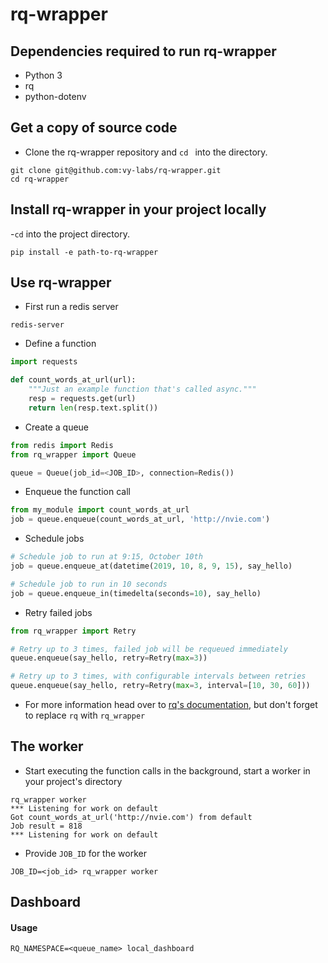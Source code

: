 
# rq-wrapper

## Dependencies required to run rq-wrapper

-   Python 3
-   rq
-   python-dotenv

## Get a copy of source code

- Clone the rq-wrapper repository and `cd ` into the directory.

```
git clone git@github.com:vy-labs/rq-wrapper.git
cd rq-wrapper
```
## Install rq-wrapper in your project locally

-`cd` into the project directory.

```
pip install -e path-to-rq-wrapper
```

## Use rq-wrapper

- First run a redis server
```
redis-server
```

- Define a function

```python
import requests

def count_words_at_url(url):
    """Just an example function that's called async."""
    resp = requests.get(url)
    return len(resp.text.split())
```

- Create a queue

```python
from redis import Redis
from rq_wrapper import Queue

queue = Queue(job_id=<JOB_ID>, connection=Redis())
```

- Enqueue the function call

```python
from my_module import count_words_at_url
job = queue.enqueue(count_words_at_url, 'http://nvie.com')
```

- Schedule jobs

```python
# Schedule job to run at 9:15, October 10th
job = queue.enqueue_at(datetime(2019, 10, 8, 9, 15), say_hello)

# Schedule job to run in 10 seconds
job = queue.enqueue_in(timedelta(seconds=10), say_hello)
```

- Retry failed jobs

```python
from rq_wrapper import Retry

# Retry up to 3 times, failed job will be requeued immediately
queue.enqueue(say_hello, retry=Retry(max=3))

# Retry up to 3 times, with configurable intervals between retries
queue.enqueue(say_hello, retry=Retry(max=3, interval=[10, 30, 60]))
```
- For more information head over to [rq's documentation](https://python-rq.org/), but don't forget to replace `rq` with `rq_wrapper`

## The worker

- Start executing the function calls in the background, start a worker in your project's directory

```
rq_wrapper worker
*** Listening for work on default
Got count_words_at_url('http://nvie.com') from default
Job result = 818
*** Listening for work on default
```

- Provide `JOB_ID` for the worker
```
JOB_ID=<job_id> rq_wrapper worker
```

## Dashboard

#### Usage
```shell
RQ_NAMESPACE=<queue_name> local_dashboard
```



